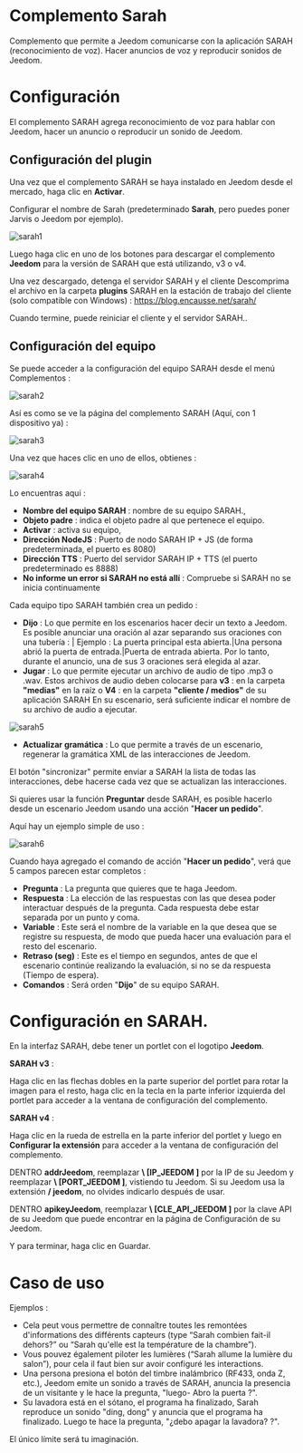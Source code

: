 # Complemento Sarah

Complemento que permite a Jeedom comunicarse con la aplicación SARAH (reconocimiento de voz). Hacer anuncios de voz y reproducir sonidos de Jeedom.

# Configuración 

El complemento SARAH agrega reconocimiento de voz para hablar con Jeedom, hacer un anuncio o reproducir un sonido de Jeedom.

## Configuración del plugin 

Una vez que el complemento SARAH se haya instalado en Jeedom desde el mercado, haga clic en **Activar**.

Configurar el nombre de Sarah (predeterminado **Sarah**, pero puedes poner Jarvis o Jeedom por ejemplo).

![sarah1](../images/sarah1.PNG)

Luego haga clic en uno de los botones para descargar el complemento **Jeedom** para la versión de SARAH que está utilizando, v3 o v4.

Una vez descargado, detenga el servidor SARAH y el cliente Descomprima el archivo en la carpeta **plugins** SARAH en la estación de trabajo del cliente (solo compatible con Windows) :
<https://blog.encausse.net/sarah/>

Cuando termine, puede reiniciar el cliente y el servidor SARAH..

## Configuración del equipo 

Se puede acceder a la configuración del equipo SARAH desde el menú Complementos :

![sarah2](../images/sarah2.PNG)

Así es como se ve la página del complemento SARAH (Aquí, con 1 dispositivo ya) :

![sarah3](../images/sarah3.PNG)

Una vez que haces clic en uno de ellos, obtienes :

![sarah4](../images/sarah4.PNG)

Lo encuentras aqui :

-   **Nombre del equipo SARAH** : nombre de su equipo SARAH.,
-   **Objeto padre** : indica el objeto padre al que pertenece el equipo.
-   **Activar** : activa su equipo,
-   **Dirección NodeJS** : Puerto de nodo SARAH IP + JS (de forma predeterminada, el puerto es 8080)
-   **Dirección TTS** : Puerto del servidor SARAH IP + TTS (el puerto predeterminado es 8888)
-   **No informe un error si SARAH no está allí** : Compruebe si SARAH no se inicia continuamente

Cada equipo tipo SARAH también crea un pedido :

-   **Dijo** : Lo que permite en los escenarios hacer decir un texto a Jeedom. Es posible anunciar una oración al azar separando sus oraciones con una tubería : | Ejemplo : La puerta principal esta abierta.|Una persona abrió la puerta de entrada.|Puerta de entrada abierta. Por lo tanto, durante el anuncio, una de sus 3 oraciones será elegida al azar.
-   **Jugar** : Lo que permite ejecutar un archivo de audio de tipo .mp3 o .wav. Estos archivos de audio deben colocarse para **v3** : en la carpeta **"medias"** en la raíz o **V4** : en la carpeta **"cliente / medios"** de su aplicación SARAH En su escenario, será suficiente indicar el nombre de su archivo de audio a ejecutar.

![sarah5](../images/sarah5.PNG)

-   **Actualizar gramática** : Lo que permite a través de un escenario, regenerar la gramática XML de las interacciones de Jeedom.

El botón "sincronizar" permite enviar a SARAH la lista de todas las interacciones, debe hacerse cada vez que se actualizan las interacciones.

Si quieres usar la función **Preguntar** desde SARAH, es posible hacerlo desde un escenario Jeedom usando una acción "**Hacer un pedido**".

Aquí hay un ejemplo simple de uso :

![sarah6](../images/sarah6.PNG)

Cuando haya agregado el comando de acción "**Hacer un pedido**", verá que 5 campos parecen estar completos :

-   **Pregunta** : La pregunta que quieres que te haga Jeedom.
-   **Respuesta** : La elección de las respuestas con las que desea poder interactuar después de la pregunta. Cada respuesta debe estar separada por un punto y coma.
-   **Variable** : Este será el nombre de la variable en la que desea que se registre su respuesta, de modo que pueda hacer una evaluación para el resto del escenario.
-   **Retraso (seg)** : Este es el tiempo en segundos, antes de que el escenario continúe realizando la evaluación, si no se da respuesta (Tiempo de espera).
-   **Comandos** : Será orden "**Dijo**" de su equipo SARAH.

# Configuración en SARAH. 

En la interfaz SARAH, debe tener un portlet con el logotipo **Jeedom**.

**SARAH v3** :

Haga clic en las flechas dobles en la parte superior del portlet para rotar la imagen para el resto, haga clic en la tecla en la parte inferior izquierda del portlet para acceder a la ventana de configuración del complemento.

**SARAH v4** :

Haga clic en la rueda de estrella en la parte inferior del portlet y luego en **Configurar la extensión** para acceder a la ventana de configuración del complemento.

DENTRO **addrJeedom**, reemplazar **\ [IP\_JEEDOM \]** por la IP de su Jeedom y reemplazar **\ [PORT\_JEEDOM \]**, vistiendo tu Jeedom. Si su Jeedom usa la extensión **/ jeedom**, no olvides indicarlo después de usar.

DENTRO **apikeyJeedom**, reemplazar **\ [CLE\_API\_JEEDOM \]** por la clave API de su Jeedom que puede encontrar en la página de Configuración de su Jeedom.

Y para terminar, haga clic en Guardar.

# Caso de uso 

Ejemplos :

-   Cela peut vous permettre de connaître toutes les remontées d'informations des différents capteurs (type “Sarah combien fait-il dehors?” ou “Sarah qu'elle est la température de la chambre”).
-   Vous pouvez également piloter les lumières (“Sarah allume la lumière du salon”), pour cela il faut bien sur avoir configuré les interactions.
-   Una persona presiona el botón del timbre inalámbrico (RF433, onda Z, etc.), Jeedom emite un sonido a través de SARAH, anuncia la presencia de un visitante y le hace la pregunta, "luego- Abro la puerta ?".
-   Su lavadora está en el sótano, el programa ha finalizado, Sarah reproduce un sonido "ding, dong" y anuncia que el programa ha finalizado. Luego te hace la pregunta, "¿debo apagar la lavadora? ?".

El único límite será tu imaginación.
